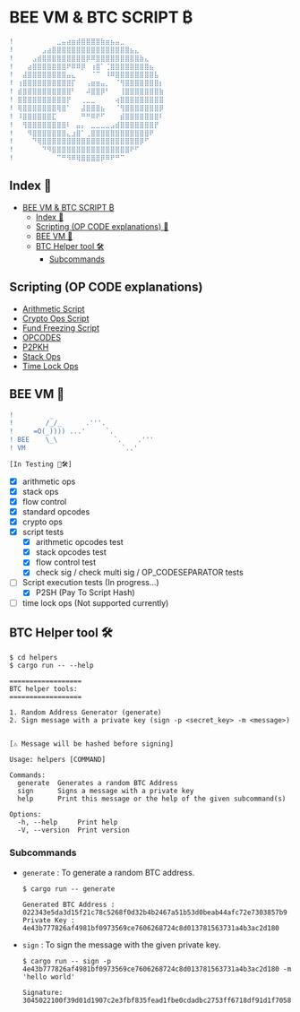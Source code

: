 # BEE VM & BTC SCRIPT ₿

```diff
!⠀⠀⠀ ⠀⠀⠀⠀⠀⣀⣤⣴⣶⣾⣿⣿⣿⣿⣷⣶⣦⣤⣀⠀⠀⠀⠀⠀⠀⠀⠀
!⠀⠀ ⠀⠀⠀⣠⣴⣿⣿⣿⣿⣿⣿⣿⣿⣿⣿⣿⣿⣿⣿⣿⣿⣦⣄⠀⠀⠀⠀⠀
!⠀ ⠀⠀⣠⣾⣿⣿⣿⣿⣿⣿⣿⣿⣿⡿⠿⣿⣿⣿⣿⣿⣿⣿⣿⣿⣷⣄⠀⠀⠀
!⠀ ⠀⣴⣿⣿⣿⣿⣿⣿⣿⠟⠿⠿⡿⠀⢰⣿⠁⢈⣿⣿⣿⣿⣿⣿⣿⣿⣦⠀⠀
! ⠀⣼⣿⣿⣿⣿⣿⣿⣿⣿⣤⣄⠀⠀⠀⠈⠉⠀⠸⠿⣿⣿⣿⣿⣿⣿⣿⣿⣧⠀
! ⢰⣿⣿⣿⣿⣿⣿⣿⣿⣿⣿⡏⠀⠀⢠⣶⣶⣤⡀⠀⠈⢻⣿⣿⣿⣿⣿⣿⣿⡆
! ⣾⣿⣿⣿⣿⣿⣿⣿⣿⣿⣿⠃⠀⠀⠼⣿⣿⡿⠃⠀⠀⢸⣿⣿⣿⣿⣿⣿⣿⣷
! ⣿⣿⣿⣿⣿⣿⣿⣿⣿⣿⡟⠀⠀⢀⣀⣀⠀⠀⠀⠀⢴⣿⣿⣿⣿⣿⣿⣿⣿⣿
! ⢿⣿⣿⣿⣿⣿⣿⣿⢿⣿⠁⠀⠀⣼⣿⣿⣿⣦⠀⠀⠈⢻⣿⣿⣿⣿⣿⣿⣿⡿
! ⠸⣿⣿⣿⣿⣿⣿⣏⠀⠀⠀⠀⠀⠛⠛⠿⠟⠋⠀⠀⠀⣾⣿⣿⣿⣿⣿⣿⣿⠇
! ⠀⢻⣿⣿⣿⣿⣿⣿⣿⣿⠇⠀⣤⡄⠀⣀⣀⣀⣀⣠⣾⣿⣿⣿⣿⣿⣿⣿⡟⠀
! ⠀⠀⠻⣿⣿⣿⣿⣿⣿⣿⣄⣰⣿⠁⢀⣿⣿⣿⣿⣿⣿⣿⣿⣿⣿⣿⣿⠟⠀⠀
! ⠀⠀⠀⠙⢿⣿⣿⣿⣿⣿⣿⣿⣿⣿⣿⣿⣿⣿⣿⣿⣿⣿⣿⣿⣿⡿⠋⠀⠀⠀
! ⠀⠀⠀⠀⠀⠙⠻⣿⣿⣿⣿⣿⣿⣿⣿⣿⣿⣿⣿⣿⣿⣿⣿⠟⠋⠀⠀⠀⠀⠀
! ⠀⠀⠀⠀⠀⠀⠀⠀⠉⠛⠻⠿⢿⣿⣿⣿⣿⡿⠿⠟⠛⠉⠀⠀⠀⠀⠀⠀⠀⠀
```

## Index 📇
- [BEE VM & BTC SCRIPT ₿](#bee-vm--btc-script-)
  - [Index 📇](#index-)
  - [Scripting (OP CODE explanations) 📖](#scripting-op-code-explanations)
  - [BEE VM 🐝](#bee-vm-)
  - [BTC Helper tool 🛠](#btc-helper-tool-)
    - [Subcommands](#subcommands)

## Scripting (OP CODE explanations)

- [Arithmetic Script](./scripts/arithmetic_ops.bscript)
- [Crypto Ops Script](./scripts/crypto_ops.bscript)
- [Fund Freezing Script](./scripts/fund_freezing.bscript)
- [OPCODES](./scripts/opcodes.bscript)
- [P2PKH](./scripts/p2pkh.bscript)
- [Stack Ops](./scripts/stack_ops.bscript)
- [Time Lock Ops](./scripts/timelock_ops.bscript)

## BEE VM 🐝

```diff
!         _
!        /_/_      .'''.
!     =O(_)))) ...'     `.
! BEE    \_\              `.    .'''
! VM                        `..'⠀⠀⠀⠀⠀⠀⠀

[In Testing 🧰🛠️]
```

- [x] arithmetic ops
- [x] stack ops
- [x] flow control
- [x] standard opcodes
- [x] crypto ops
- [x] script tests
  - [x] arithmetic opcodes test
  - [x] stack opcodes test
  - [x] flow control test
  - [x] check sig / check multi sig / OP_CODESEPARATOR tests
- [ ] Script execution tests (In progress...)
  - [x] P2SH (Pay To Script Hash)
- [ ] time lock ops (Not supported currently)

## BTC Helper tool 🛠

```shell
$ cd helpers
$ cargo run -- --help

==================
BTC helper tools:
==================

1. Random Address Generator (generate)
2. Sign message with a private key (sign -p <secret_key> -m <message>)


[⚠️ Message will be hashed before signing]

Usage: helpers [COMMAND]

Commands:
  generate  Generates a random BTC Address
  sign      Signs a message with a private key
  help      Print this message or the help of the given subcommand(s)

Options:
  -h, --help     Print help
  -V, --version  Print version
```

### Subcommands

- `generate` : To generate a random BTC address.
  ```shell
  $ cargo run -- generate

  Generated BTC Address : 022343e5da3d15f21c78c5268f0d32b4b2467a51b53d0beab44afc72e7303857b9
  Private Key : 4e43b777826af4981bf0973569ce7606268724c8d013781563731a4b3ac2d180
  ```
- `sign` : To sign the message with the given private key.
  ```shell
  $ cargo run -- sign -p 4e43b777826af4981bf0973569ce7606268724c8d013781563731a4b3ac2d180 -m 'hello world'

  Signature: 3045022100f39d01d1907c2e3fbf835fead1fbe0cdadbc2753ff6718df91d1f70586bb005f0220302045a2b9d0f910c9ad493f78a290df46fb1e28e91915b456b0dd59f958d5d7
  ```
